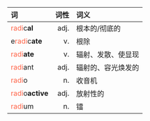 | 词      | 词性 | 词义                         |
| :------ | -: | :-------------------------- |
| <font color=#FF6347>radi</font>c**al** | adj.| 根本的/彻底的|
| e<font color=#FF6347>radi</font>c**ate** | v. | 根除 |
| <font color=#FF6347>radi</font>**ate** | v. | 辐射、发散、使显现 |
| <font color=#FF6347>radi</font>ant | adj. | 辐射的、容光焕发的 |
| <font color=#FF6347>radi</font>o | n. | 收音机 |
| <font color=#FF6347>radi</font>o**active** | adj. | 放射性的 |
| <font color=#FF6347>radi</font>um | n. | 镭 |

